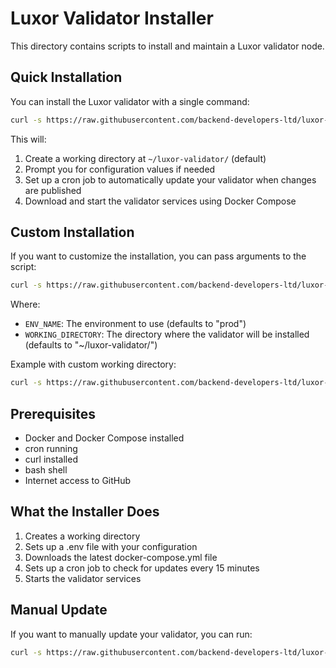 # Luxor Validator Installer

This directory contains scripts to install and maintain a Luxor validator node.

## Quick Installation

You can install the Luxor validator with a single command:

```bash
curl -s https://raw.githubusercontent.com/backend-developers-ltd/luxor-subnet/refs/heads/deploy-config-prod/installer/install.sh | bash
```

This will:
1. Create a working directory at `~/luxor-validator/` (default)
2. Prompt you for configuration values if needed
3. Set up a cron job to automatically update your validator when changes are published
4. Download and start the validator services using Docker Compose

## Custom Installation

If you want to customize the installation, you can pass arguments to the script:

```bash
curl -s https://raw.githubusercontent.com/backend-developers-ltd/luxor-subnet/refs/heads/deploy-config-prod/installer/install.sh | bash -s -- [ENV_NAME] [WORKING_DIRECTORY]
```

Where:
- `ENV_NAME`: The environment to use (defaults to "prod")
- `WORKING_DIRECTORY`: The directory where the validator will be installed (defaults to "~/luxor-validator/")

Example with custom working directory:

```bash
curl -s https://raw.githubusercontent.com/backend-developers-ltd/luxor-subnet/refs/heads/deploy-config-prod/installer/install.sh | bash -s -- prod /opt/luxor-validator
```

## Prerequisites

- Docker and Docker Compose installed
- cron running
- curl installed
- bash shell
- Internet access to GitHub

## What the Installer Does

1. Creates a working directory
2. Sets up a .env file with your configuration
3. Downloads the latest docker-compose.yml file
4. Sets up a cron job to check for updates every 15 minutes
5. Starts the validator services

## Manual Update

If you want to manually update your validator, you can run:

```bash
curl -s https://raw.githubusercontent.com/backend-developers-ltd/luxor-subnet/refs/heads/deploy-config-prod/installer/update_compose.sh | bash -s -- [ENV_NAME] [WORKING_DIRECTORY]
```

